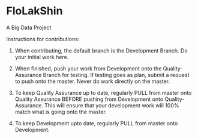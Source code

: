 # FloLakShin
A Big Data Project

Instructions for contributions:
  1) When contributing, the default branch is the Development Branch. Do your initial work here.

  2) When finished, push your work from Development onto the Quality-Assurance Branch for testing. If testing goes as plan, submit a request to push onto the master. Never do work directly on the master.

  3) To keep Quality Assurance up to date, regularly PULL from master onto Quality Assurance BEFORE pushing from Development onto Quality-Assurance. This will ensure that your development work will 100% match what is going onto the master.

  4) To keep Development upto date, regularly PULL from master onto Development.
  
  
